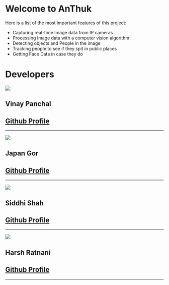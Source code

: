# Welcome to AnThuk


Here is a list of the most important features of this project:

- Capturing real-time Image data from IP cameras
- Processing Image data with a computer vision algorithm
- Detecting objects and People in the image
- Tracking people to see if they spit in public places
- Getting Face Data in case they do

# Developers


![](https://avatars.githubusercontent.com/u/65890217?v=4)
## Vinay Panchal
[Github Profile](https://github.com/vinaynpp)
---
---
![](https://avatars.githubusercontent.com/u/20728561?v=4)
## Japan Gor

[Github Profile](https://github.com/Japangor)
---
---
![](https://avatars.githubusercontent.com/u/68638819?v=4)

## Siddhi Shah

[Github Profile](https://github.com/siddhijcs)
---
---
![](https://avatars.githubusercontent.com/u/71173475?v=4)

## Harsh Ratnani

[Github Profile](https://github.com/harsh89199)
---
---
<!-- You can use the [editor on GitHub](https://github.com/AnThuk/anthuk.github.io/edit/main/README.md) to maintain and preview the content for your website in Markdown files.

Whenever you commit to this repository, GitHub Pages will run [Jekyll](https://jekyllrb.com/) to rebuild the pages in your site, from the content in your Markdown files.

### Markdown

Markdown is a lightweight and easy-to-use syntax for styling your writing. It includes conventions for

```markdown
Syntax highlighted code block

# Header 1
## Header 2
### Header 3

- Bulleted
- List

1. Numbered
2. List

**Bold** and _Italic_ and `Code` text

[Link](url) and ![Image](src)
```

For more details see [Basic writing and formatting syntax](https://docs.github.com/en/github/writing-on-github/getting-started-with-writing-and-formatting-on-github/basic-writing-and-formatting-syntax).

### Jekyll Themes

Your Pages site will use the layout and styles from the Jekyll theme you have selected in your [repository settings](https://github.com/AnThuk/anthuk.github.io/settings/pages). The name of this theme is saved in the Jekyll `_config.yml` configuration file.

### Support or Contact

Having trouble with Pages? Check out our [documentation](https://docs.github.com/categories/github-pages-basics/) or [contact support](https://support.github.com/contact) and we’ll help you sort it out. -->
